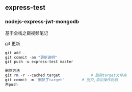 ## express-test
### nodejs-express-jwt-mongodb

基于全栈之巅视频笔记

git 更新
``` powershell
git add .
git commit -am "更新说明"
git push -u express-test master

删除方法
git rm -r --cached target              # 删除target文件夹
git commit -m '删除了target'        # 提交,添加操作说明
再push
```